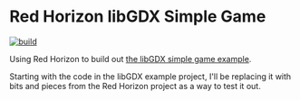 
Red Horizon libGDX Simple Game
==============================

[![build](https://github.com/ultraq/redhorizon-libgdx-simplegame/actions/workflows/build.yml/badge.svg)](https://github.com/ultraq/redhorizon-libgdx-simplegame/actions/workflows/build.yml)

Using Red Horizon to build out [the libGDX simple game example](https://libgdx.com/wiki/start/a-simple-game).

Starting with the code in the libGDX example project, I'll be replacing it with
bits and pieces from the Red Horizon project as a way to test it out.
